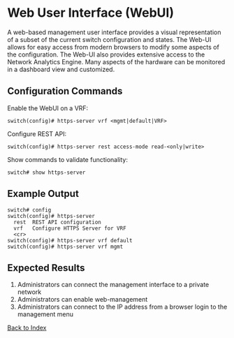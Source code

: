 # Web User Interface (WebUI) 

A web-based management user interface provides a visual representation of a subset of the current switch configuration and states. The Web-UI allows for easy access from modern browsers to modify some aspects of the configuration. The Web-UI also provides extensive access to the Network Analytics Engine. Many aspects of the hardware can be monitored in a dashboard view and customized. 

## Configuration Commands 

Enable the WebUI on a VRF: 

```text
switch(config)# https-server vrf <mgmt|default|VRF>
```

Configure REST API: 

```text
switch(config)# https-server rest access-mode read-<only|write>
```

Show commands to validate functionality:  

```text
switch# show https-server
```

## Example Output 

```text
switch# config
switch(config)# https-server
  rest  REST API configuration
  vrf   Configure HTTPS Server for VRF
  <cr>
switch(config)# https-server vrf default
switch(config)# https-server vrf mgmt
```

## Expected Results 

1. Administrators can connect the management interface to a private network
2. Administrators can enable web-management
3. Administrators can connect to the IP address from a browser login to the management menu   

[Back to Index](../index.md)
